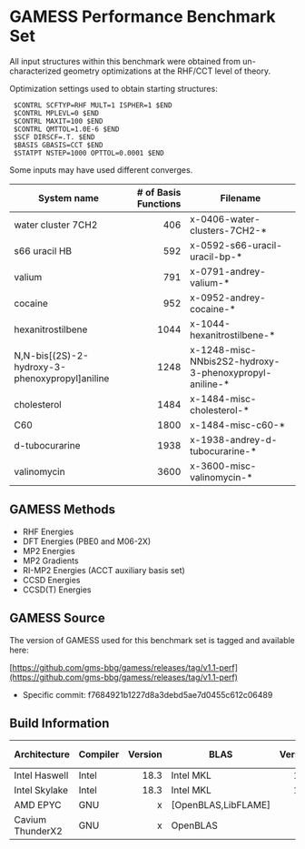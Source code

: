 # GAMESS Performance Benchmark Set

All input structures within this benchmark were obtained from un-characterized geometry optimizations at the RHF/CCT level of theory.

Optimization settings used to obtain starting structures:
```
 $CONTRL SCFTYP=RHF MULT=1 ISPHER=1 $END
 $CONTRL MPLEVL=0 $END
 $CONTRL MAXIT=100 $END
 $CONTRL QMTTOL=1.0E-6 $END
 $SCF DIRSCF=.T. $END
 $BASIS GBASIS=CCT $END
 $STATPT NSTEP=1000 OPTTOL=0.0001 $END
```

Some inputs may have used different converges.

|System name|# of Basis Functions|Filename|
|-----------|-------------------:|--------|
|water cluster 7CH2|406|x-0406-water-clusters-7CH2-*|
|s66 uracil HB|592|x-0592-s66-uracil-uracil-bp-*|
|valium|791|x-0791-andrey-valium-*|
|cocaine|952|x-0952-andrey-cocaine-*|
|hexanitrostilbene|1044|x-1044-hexanitrostilbene-*|
|N,N-bis[(2S)-2-hydroxy-3-phenoxypropyl]aniline|1248|x-1248-misc-NNbis2S2-hydroxy-3-phenoxypropyl-aniline-*|
|cholesterol|1484|x-1484-misc-cholesterol-*|
|C60|1800|x-1484-misc-c60-*|
|d-tubocurarine|1938|x-1938-andrey-d-tubocurarine-*|
|valinomycin|3600|x-3600-misc-valinomycin-*|

## GAMESS Methods

* RHF Energies
* DFT Energies (PBE0 and M06-2X)
* MP2 Energies
* MP2 Gradients
* RI-MP2 Energies (ACCT auxiliary basis set)
* CCSD Energies
* CCSD(T) Energies

## GAMESS Source

The version of GAMESS used for this benchmark set is tagged and available here:

[https://github.com/gms-bbg/gamess/releases/tag/v1.1-perf](https://github.com/gms-bbg/gamess/releases/tag/v1.1-perf)
*  Specific commit: f7684921b1227d8a3debd5ae7d0455c612c06489

## Build Information

|Architecture|Compiler|Version|BLAS|Version|COMM|Version|Benchmark Lead|
|------------|--------|------:|----|------:|----|------:|-------|
|Intel Haswell|Intel|18.3|Intel MKL|18.3|Intel MPI|18.3|Taylor|
|Intel Skylake|Intel|18.3|Intel MKL|18.3|Intel MPI|18.3|Jorge|
|AMD EPYC|GNU|x|[OpenBLAS,LibFLAME]|x|OpenMPI|3.1.2|David|
|Cavium ThunderX2|GNU|x|OpenBLAS|x|OpenMPI|x|Michael|
